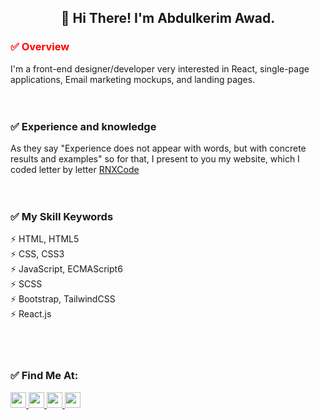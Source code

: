 <h2 align="center">👋 Hi There! I'm Abdulkerim Awad.</h2>  

<h3 style="color:red">✅ Overview</h2>
I'm a front-end designer/developer very interested in React, single-page applications, Email marketing mockups, and landing pages.
<br/>
<br/>
<br/>

<h3>✅ Experience and knowledge</h2>
 As they say "Experience does not appear with words, but with concrete results and examples" so for that, I present to you my website, which I coded letter by letter <a href='https://rnxcode.com'><span>RNX</span>Code</a>
 <br/>
 <br/>
 <br/>

<h3>✅ My Skill Keywords</h2>
⚡ HTML, HTML5 <br/>
⚡ CSS, CSS3 <br/>
⚡ JavaScript, ECMAScript6 <br/>
⚡ SCSS <br/>
⚡ Bootstrap, TailwindCSS <br/>
⚡ React.js <br/>
<br/>
<br/>
<br/>

<h3>✅ Find Me At:</h2>
<div>
    <a href="https://www.linkedin.com/in/abdulkerim-awad-92652321a/">
        <img src="https://img.shields.io/badge/linkedin-%230077B5.svg?&style=for-the-badge&logo=linkedin&logoColor=white" height=25>
    </a>
 
  <a href="https://stackoverflow.com/users/14137474/abdulkerim">
        <img src="https://img.shields.io/badge/Stack_Overflow-FE7A16?style=for-the-badge&logo=stack-overflow&logoColor=white" height=25>
    </a>
 <a href="https://codepen.io/abdulkarim-awad">
        <img src="https://img.shields.io/badge/Codepen-000000?style=for-the-badge&logo=codepen&logoColor=white" height=25>
    </a>
    <a href="https://www.codewars.com/users/AbdulkerimAwad">
        <img src="https://img.shields.io/badge/Codewars-B1361E?style=for-the-badge&logo=Codewars&logoColor=white" height=25>
    </a>
    
</div>
